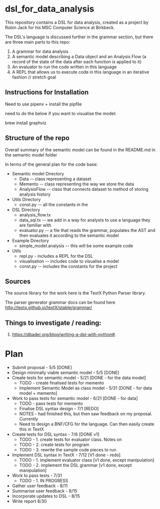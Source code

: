 # dsl_for_data_analysis

This repository contains a DSL for data analysis, created as a project by Robin Jack for his MSC Computer Science at Birkbeck.

The DSL's language is discussed further in the grammar section,
but there are three main parts to this repo:
1. A grammar for data analysis 
2. A semantic model describing a Data object and an Analysis Flow (a record of the state of the data after each function is applied to it)
3. An evaluator to run the code written in this language
4. A REPL that allows us to execute code in this language in an iterative fashion // stretch goal 

## Instructions for Installation
Need to use pipenv + install the pipfile

need to do the below if you want to visualise the model:
 
brew install graphviz


## Structure of the repo
Overall summary of the semantic model can be found in the README.md in the semantic model folder

In terms of the general plan for the code base:
* Semantic model Directory
    * Data -- class representing a dataset
    * Memento -- class representing the way we store the data
    * AnalysisFlow -- class that connects dataset to method of storing analysis history
* Utils Directory
    * const.py -- all the constants in the 
* DSL Directory
    * analysis_flow.tx
    * data_sql.tx -- we add in a way for analysts to use a language they are familiar with
    * evaluator.py -- a file that reads the grammar, populates the AST
    and then evaluates it according to the semantic model
* Example Directory
    * simple_model.analysis -- this will be some example code
* Utils
    * repl.py - includes a REPL for the DSL
    * visualisation -- includes code to visualise a model
    * const.py -- includes the constants for the project



## Sources
The source library for the work here is the TextX Python Parser library.

The parser generator grammar docs can be found here 
http://textx.github.io/textX/stable/grammar/


##  Things to investigate / reading:
1. https://dbader.org/blog/writing-a-dsl-with-python#.


# Plan

* Submit proposal - 5/5 [DONE]
* Design minimally viable semantic model - 5/5 [DONE]
* Create tests for semantic model - 5/21 [DONE - for the data model]
    * TODO - create finalised tests for memento
    * Implement Semantic Model as class model - 5/31 [DONE - for data model + memento]
* Work to pass tests for semantic model - 6/21 [DONE - for data]
    * TODO - pass tests for memento
    * Finalise DSL syntax design - 7/1 [REDO]
    * NOTES - had finished this, but then saw feedback on my proposal. Currently
    * Need to design a BNF/CFG for the language. Can then easily create this in TextX
* Create tests for DSL syntax - 7/6 [DONE v1]
    * TODO - 1. create tests for evaluator class. Notes on 
    * TODO - 2. create tests for program  
    * TODO - 3. rewrite the sample code pieces to run
* Implement DSL syntax in TextX - 7/12 [V1 done - redo]
    * TODO - 1. implement evaluator class [v1 done, except manipulation]
    * TODO - 2. implement the DSL grammar [v1 done, except manipulation]
* Work to pass tests - 7/31
    * TODO - 1. IN PROGRESS
* Gather user feedback - 8/11
* Summarise user feedback - 8/15
* Incorporate updates to DSL - 8/15
* Write report 8/30


